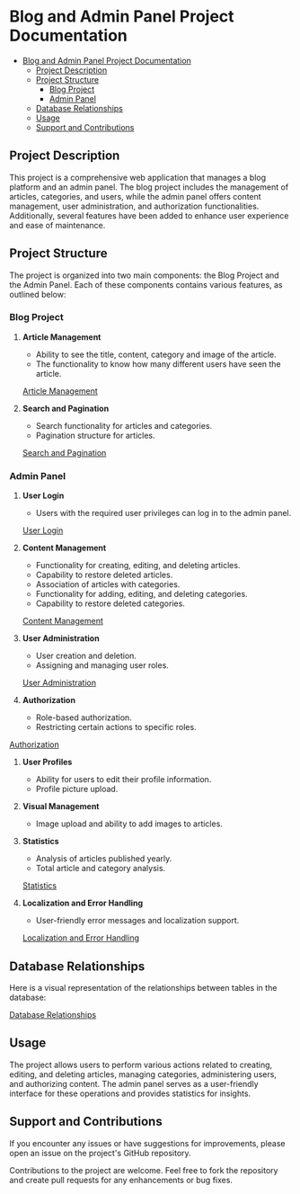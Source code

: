 # Blog and Admin Panel Project Documentation

- [Blog and Admin Panel Project Documentation](#blog-and-admin-panel-project-documentation)
  - [Project Description](#project-description)
  - [Project Structure](#project-structure)
    - [Blog Project](#blog-project)
    - [Admin Panel](#admin-panel)
  - [Database Relationships](#database-relationships)
  - [Usage](#usage)
  - [Support and Contributions](#support-and-contributions)

## Project Description
This project is a comprehensive web application that manages a blog platform and an admin panel. The blog project includes the management of articles, categories, and users, while the admin panel offers content management, user administration, and authorization functionalities. Additionally, several features have been added to enhance user experience and ease of maintenance.

## Project Structure
The project is organized into two main components: the Blog Project and the Admin Panel. Each of these components contains various features, as outlined below:

### Blog Project
1. **Article Management**
   - Ability to see the title, content, category and image of the article.
   - The functionality to know how many different users have seen the article.
  
   [Article Management](https://github.com/muazerdemyigit/DotNetBlog/assets/46108683/bfdf17a3-1750-46b4-843e-fc843da14f0e)

2. **Search and Pagination**
   - Search functionality for articles and categories.
   - Pagination structure for articles.
  
   [Search and Pagination](https://github.com/muazerdemyigit/DotNetBlog/assets/46108683/d87d6ce7-81e0-4071-b88f-7508e110ff8d)



### Admin Panel
1. **User Login**
   - Users with the required user privileges can log in to the admin panel.
  
    [User Login](https://github.com/muazerdemyigit/DotNetBlog/assets/46108683/3698588e-7ecc-468e-ab5e-847a408e4a0c)

2. **Content Management**
   - Functionality for creating, editing, and deleting articles.
   - Capability to restore deleted articles.
   - Association of articles with categories.
   - Functionality for adding, editing, and deleting categories.
   - Capability to restore deleted categories.
  
   [Content Management](https://github.com/muazerdemyigit/DotNetBlog/assets/46108683/ea10a521-b901-4187-999a-bc800c79992e)

3. **User Administration**
   - User creation and deletion.
   - Assigning and managing user roles.
  
   [User Administration](https://github.com/muazerdemyigit/DotNetBlog/assets/46108683/c33320c1-029c-4d9e-963f-936334a43532)

4. **Authorization**
   - Role-based authorization.
   - Restricting certain actions to specific roles.
  
  [Authorization](https://github.com/muazerdemyigit/DotNetBlog/assets/46108683/024c9a5d-07bb-4af3-a8c9-b9db6d2f298b)

1. **User Profiles**
   - Ability for users to edit their profile information.
   - Profile picture upload.

2. **Visual Management**
   - Image upload and ability to add images to articles.

3. **Statistics**
   - Analysis of articles published yearly.
   - Total article and category analysis.
  
   [Statistics](https://github.com/muazerdemyigit/DotNetBlog/assets/46108683/d453d42d-7bc5-4dfd-b543-8ddf19b03a64)

4. **Localization and Error Handling**
   - User-friendly error messages and localization support.
  
   [Localization and Error Handling](https://github.com/muazerdemyigit/DotNetBlog/assets/46108683/dbb72498-d187-4a11-beff-5ed999cca089)

## Database Relationships
Here is a visual representation of the relationships between tables in the database:

[Database Relationships](https://github.com/muazerdemyigit/DotNetBlog/assets/46108683/f907aedb-3d34-4d95-adf3-1ebaed333ad1)


## Usage
The project allows users to perform various actions related to creating, editing, and deleting articles, managing categories, administering users, and authorizing content. The admin panel serves as a user-friendly interface for these operations and provides statistics for insights.

## Support and Contributions
If you encounter any issues or have suggestions for improvements, please open an issue on the project's GitHub repository.

Contributions to the project are welcome. Feel free to fork the repository and create pull requests for any enhancements or bug fixes.


